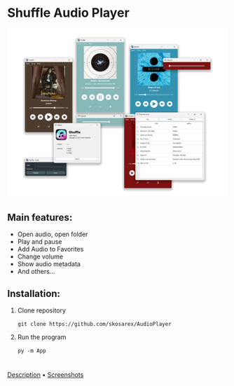 # Shuffle Audio Player

![screenshot](screenshot.png)

## Main features:

* Open audio, open folder
* Play and pause
* Add Audio to Favorites
* Change volume
* Show audio metadata
* And others...

## Installation:

1. Clone repository

    ```
    git clone https://github.com/skosarex/AudioPlayer
    ```

2. Run the program

    ```
    py -m App
    ```

#

[Description](description.md) • [Screenshots](screenshots)